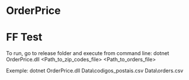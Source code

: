 # OrderPrice
# FF Test

To run, go to release folder and execute from command line:
dotnet OrderPrice.dll <Path_to_zip_codes_file> <Path_to_orders_file>

Exemple: dotnet OrderPrice.dll Data\codigos_postais.csv Data\orders.csv
